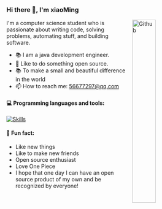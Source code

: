 ### Hi there 👋, I'm xiaoMing

<img width="35%" align="right" alt="Github" src="https://user-images.githubusercontent.com/48678280/88862734-4903af80-d201-11ea-968b-9c939d88a37c.gif" />

I'm a computer science student who is passionate about writing code, solving problems, automating stuff, and building software.

- 📚 I am a java development engineer.
- 👯 Like to do something open source.
- 📚 To make a small and beautiful difference in the world
- 📫 How to reach me: 56677297@qq.com
#### :computer: Programming languages and tools: 
[![Skills](https://skillicons.dev/icons?i=java,go,python,docker,mysql,redis,linux)](https://github.com/AndriiMaliuta)

#### 🔭 Fun fact: 
- Like new things
- Like to make new friends
- Open source enthusiast
- Love One Piece
- I hope that one day I can have an open source product of my own and be recognized by everyone!


